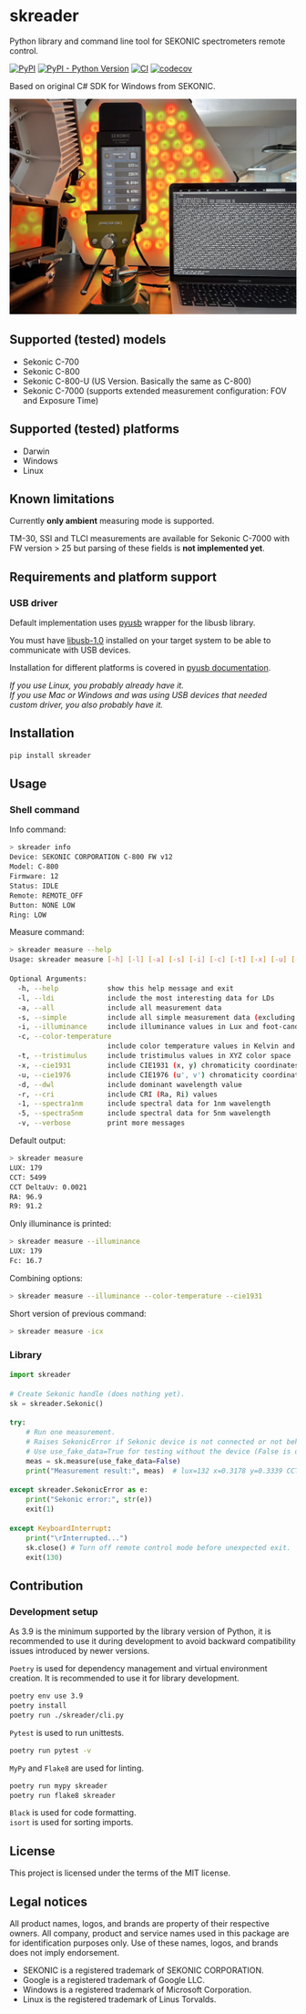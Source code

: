# skreader

Python library and command line tool for SEKONIC spectrometers remote control.

[![PyPI](https://img.shields.io/pypi/v/skreader)](https://pypi.org/project/skreader/)
[![PyPI - Python Version](https://img.shields.io/pypi/pyversions/skreader)](https://pypi.org/project/skreader/)
[![CI](https://github.com/akares/skreader-py/actions/workflows/ci.yml/badge.svg)](https://github.com/akares/skreader-py/actions/workflows/ci.yml)
[![codecov](https://codecov.io/gh/akares/skreader-py/branch/main/graph/badge.svg)](https://codecov.io/gh/akares/skreader-py)

Based on original C# SDK for Windows from SEKONIC.

<img src="https://raw.githubusercontent.com/akares/skreader-py/main/doc/Sekonic-C-7000.jpg" width="640" alt="SEKONIC C-7000" />

## Supported (tested) models

- Sekonic C-700
- Sekonic C-800
- Sekonic C-800-U (US Version. Basically the same as C-800)
- Sekonic C-7000 (supports extended measurement configuration: FOV and Exposure Time)

## Supported (tested) platforms

- Darwin
- Windows
- Linux

## Known limitations

Currently **only ambient** measuring mode is supported.

TM-30, SSI and TLCI measurements are available for Sekonic C-7000 with FW version > 25 but parsing of these fields is **not implemented yet**.

## Requirements and platform support

### USB driver

Default implementation uses [pyusb](https://github.com/pyusb/pyusb) wrapper for the libusb library.

You must have [libusb-1.0](https://github.com/libusb/libusb/wiki) installed on your target system to be able to communicate with USB devices.

Installation for different platforms is covered in
[pyusb documentation](https://github.com/pyusb/pyusb?tab=readme-ov-file#requirements-and-platform-support).

_If you use Linux, you probably already have it._\
_If you use Mac or Windows and was using USB devices that needed custom driver, you also probably have it._

## Installation

```sh
pip install skreader
```

## Usage

### Shell command

Info command:

```sh
> skreader info
Device: SEKONIC CORPORATION C-800 FW v12
Model: C-800
Firmware: 12
Status: IDLE
Remote: REMOTE_OFF
Button: NONE LOW
Ring: LOW
```

Measure command:

```sh
> skreader measure --help
Usage: skreader measure [-h] [-l] [-a] [-s] [-i] [-c] [-t] [-x] [-u] [-d] [-r] [-1] [-5] [-v]

Optional Arguments:
  -h, --help            show this help message and exit
  -l, --ldi             include the most interesting data for LDs
  -a, --all             include all measurement data
  -s, --simple          include all simple measurement data (excluding spectra and CRI)
  -i, --illuminance     include illuminance values in Lux and foot-candle units
  -c, --color-temperature
                        include color temperature values in Kelvin and delta-uv units
  -t, --tristimulus     include tristimulus values in XYZ color space
  -x, --cie1931         include CIE1931 (x, y) chromaticity coordinates
  -u, --cie1976         include CIE1976 (u', v') chromaticity coordinates
  -d, --dwl             include dominant wavelength value
  -r, --cri             include CRI (Ra, Ri) values
  -1, --spectra1nm      include spectral data for 1nm wavelength
  -5, --spectra5nm      include spectral data for 5nm wavelength
  -v, --verbose         print more messages
```

Default output:

```sh
> skreader measure
LUX: 179
CCT: 5499
CCT DeltaUv: 0.0021
RA: 96.9
R9: 91.2
```

Only illuminance is printed:

```sh
> skreader measure --illuminance
LUX: 179
Fc: 16.7
```

Combining options:

```sh
> skreader measure --illuminance --color-temperature --cie1931
```

Short version of previous command:

```sh
> skreader measure -icx
```

### Library

```python
import skreader

# Create Sekonic handle (does nothing yet).
sk = skreader.Sekonic()

try:
    # Run one measurement.
    # Raises SekonicError if Sekonic device is not connected or not behaving.
    # Use use_fake_data=True for testing without the device (False is default).
    meas = sk.measure(use_fake_data=False)
    print("Measurement result:", meas)  # lux=132 x=0.3178 y=0.3339 CCT=6205

except skreader.SekonicError as e:
    print("Sekonic error:", str(e))
    exit(1)

except KeyboardInterrupt:
    print("\rInterrupted...")
    sk.close() # Turn off remote control mode before unexpected exit.
    exit(130)
```

## Contribution

### Development setup

As 3.9 is the minimum supported by the library version of Python, it is recommended to use it during development to avoid backward compatibility issues introduced by newer versions.

`Poetry` is used for dependency management and virtual environment creation. It is recommended to use it for library development.

```sh
poetry env use 3.9
poetry install
poetry run ./skreader/cli.py
```

`Pytest` is used to run unittests.

```sh
poetry run pytest -v
```

`MyPy` and `Flake8` are used for linting.

```sh
poetry run mypy skreader
poetry run flake8 skreader
```

`Black` is used for code formatting.\
`isort` is used for sorting imports.

## License

This project is licensed under the terms of the MIT license.

## Legal notices

All product names, logos, and brands are property of their respective owners. All company, product and service names used in this package are for identification purposes only. Use of these names, logos, and brands does not imply endorsement.

- SEKONIC is a registered trademark of SEKONIC CORPORATION.
- Google is a registered trademark of Google LLC.
- Windows is a registered trademark of Microsoft Corporation.
- Linux is the registered trademark of Linus Torvalds.
